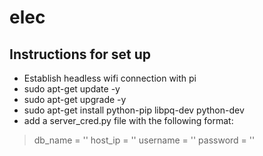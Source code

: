 # elec

## Instructions for set up

* Establish headless wifi connection with pi
* sudo apt-get update -y
* sudo apt-get upgrade -y
* sudo apt-get install python-pip libpq-dev python-dev
* add a server_cred.py file with the following format:
>    db_name = ''
>    host_ip = ''
>    username = ''
>    password = ''
